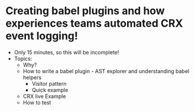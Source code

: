 # Creating babel plugins and how experiences teams automated CRX event logging!

  - Only 15 minutes, so this will be incomplete!
  - Topics:
    - Why?
    - How to write a babel plugin - AST explorer and understanding babel helpers
      - Visitor pattern
      - Quick example
    - CRX live Example
    - How to test
